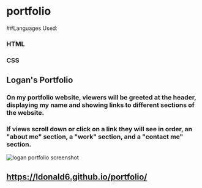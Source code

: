 # portfolio

##Languages Used:
### HTML
### CSS

## Logan's Portfolio

### On my portfolio website, viewers will be greeted at the header, displaying my name and showing links to different sections of the website.

### If views scroll down or click on a link they will see in order, an "about me" section, a "work" section, and a "contact me" section.

![logan portfolio screenshot](https://user-images.githubusercontent.com/93952559/144792884-2a38f17a-1bd3-47c6-881f-675d5505cda1.png)

## https://ldonald6.github.io/portfolio/

